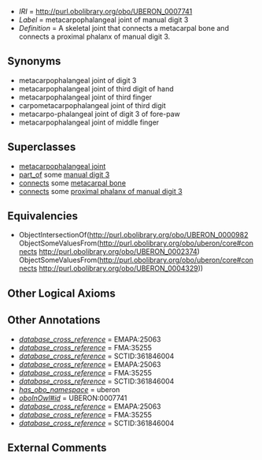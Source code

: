  * *IRI* = http://purl.obolibrary.org/obo/UBERON_0007741
 * *Label* = metacarpophalangeal joint of manual digit 3
 * *Definition* = A skeletal joint that connects a metacarpal bone and connects a proximal phalanx of manual digit 3.

## Synonyms

 * metacarpophalangeal joint of digit 3
 * metacarpophalangeal joint of third digit of hand
 * metacarpophalangeal joint of third finger
 * carpometacarpophalangeal joint of third digit
 * metacarpo-phalangeal joint of digit 3 of fore-paw
 * metacarpophalangeal joint of middle finger

## Superclasses

 * [metacarpophalangeal joint](../../UBERON/95/UBERON_0003695.md)
 * [part_of](../../BFO/50/BFO_0000050.md) some [manual digit 3](../../UBERON/23/UBERON_0003623.md)
 * [connects](../../ts/core#connects.md) some [metacarpal bone](../../UBERON/74/UBERON_0002374.md)
 * [connects](../../ts/core#connects.md) some [proximal phalanx of manual digit 3](../../UBERON/29/UBERON_0004329.md)

## Equivalencies

 * ObjectIntersectionOf(<http://purl.obolibrary.org/obo/UBERON_0000982> ObjectSomeValuesFrom(<http://purl.obolibrary.org/obo/uberon/core#connects> <http://purl.obolibrary.org/obo/UBERON_0002374>) ObjectSomeValuesFrom(<http://purl.obolibrary.org/obo/uberon/core#connects> <http://purl.obolibrary.org/obo/UBERON_0004329>))

## Other Logical Axioms


## Other Annotations

 * *[database_cross_reference](../../ef/oboInOwl#hasDbXref.md)* = EMAPA:25063
 * *[database_cross_reference](../../ef/oboInOwl#hasDbXref.md)* = FMA:35255
 * *[database_cross_reference](../../ef/oboInOwl#hasDbXref.md)* = SCTID:361846004
 * *[database_cross_reference](../../ef/oboInOwl#hasDbXref.md)* = EMAPA:25063
 * *[database_cross_reference](../../ef/oboInOwl#hasDbXref.md)* = FMA:35255
 * *[database_cross_reference](../../ef/oboInOwl#hasDbXref.md)* = SCTID:361846004
 * *[has_obo_namespace](../../ce/oboInOwl#hasOBONamespace.md)* = uberon
 * *[oboInOwl#id](../../id/oboInOwl#id.md)* = UBERON:0007741
 * *[database_cross_reference](../../ef/oboInOwl#hasDbXref.md)* = EMAPA:25063
 * *[database_cross_reference](../../ef/oboInOwl#hasDbXref.md)* = FMA:35255
 * *[database_cross_reference](../../ef/oboInOwl#hasDbXref.md)* = SCTID:361846004

## External Comments

